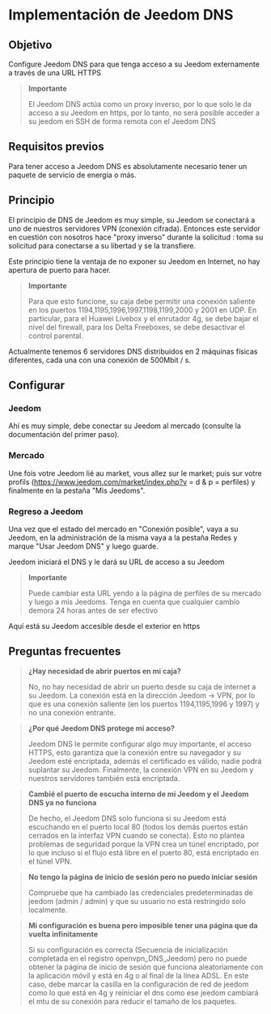 # Implementación de Jeedom DNS

## Objetivo

Configure Jeedom DNS para que tenga acceso a su Jeedom externamente a través de una URL HTTPS

> **Importante**
>
>El Jeedom DNS actúa como un proxy inverso, por lo que solo le da acceso a su Jeedom en https, por lo tanto, no será posible acceder a su jeedom en SSH de forma remota con el Jeedom DNS

## Requisitos previos

Para tener acceso a Jeedom DNS es absolutamente necesario tener un paquete de servicio de energía o más.

## Principio

El principio de DNS de Jeedom es muy simple, su Jeedom se conectará a uno de nuestros servidores VPN (conexión cifrada). Entonces este servidor en cuestión con nosotros hace "proxy inverso" durante la solicitud : toma su solicitud para conectarse a su libertad y se la transfiere.

Este principio tiene la ventaja de no exponer su Jeedom en Internet, no hay apertura de puerto para hacer.

> **Importante**
>
> Para que esto funcione, su caja debe permitir una conexión saliente en los puertos 1194,1195,1996,1997,1198,1199,2000 y 2001 en UDP. En particular, para el Huawei Livebox y el enrutador 4g, se debe bajar el nivel del firewall, para los Delta Freeboxes, se debe desactivar el control parental.

Actualmente tenemos 6 servidores DNS distribuidos en 2 máquinas físicas diferentes, cada una con una conexión de 500Mbit / s. 

## Configurar

### Jeedom

Ahí es muy simple, debe conectar su Jeedom al mercado (consulte la documentación del primer paso). 

### Mercado

Une fois votre Jeedom lié au market, vous allez sur le market; puis sur votre profils (https://www.jeedom.com/market/index.php?v = d & p = perfiles) y finalmente en la pestaña "Mis Jeedoms".

### Regreso a Jeedom

Una vez que el estado del mercado en "Conexión posible", vaya a su Jeedom, en la administración de la misma vaya a la pestaña Redes y marque "Usar Jeedom DNS" y luego guarde.

Jeedom iniciará el DNS y le dará su URL de acceso a su Jeedom

> **Importante**
>
> Puede cambiar esta URL yendo a la página de perfiles de su mercado y luego a mis Jeedoms. Tenga en cuenta que cualquier cambio demora 24 horas antes de ser efectivo

Aquí está su Jeedom accesible desde el exterior en https

## Preguntas frecuentes

> **¿Hay necesidad de abrir puertos en mi caja?**
>
> No, no hay necesidad de abrir un puerto desde su caja de internet a su Jeedom. La conexión está en la dirección Jeedom -> VPN, por lo que es una conexión saliente (en los puertos 1194,1195,1996 y 1997) y no una conexión entrante.

> **¿Por qué Jeedom DNS protege mi acceso?**
>
> Jeedom DNS le permite configurar algo muy importante, el acceso HTTPS, esto garantiza que la conexión entre su navegador y su Jeedom esté encriptada, además el certificado es válido, nadie podrá suplantar su Jeedom. Finalmente, la conexión VPN en su Jeedom y nuestros servidores también está encriptada.

> **Cambié el puerto de escucha interno de mi Jeedom y el Jeedom DNS ya no funciona**
>
> De hecho, el Jeedom DNS solo funciona si su Jeedom está escuchando en el puerto local 80 (todos los demás puertos están cerrados en la interfaz VPN cuando se conecta). Esto no plantea problemas de seguridad porque la VPN crea un túnel encriptado, por lo que incluso si el flujo está libre en el puerto 80, está encriptado en el túnel VPN.

> **No tengo la página de inicio de sesión pero no puedo iniciar sesión**
>
> Compruebe que ha cambiado las credenciales predeterminadas de jeedom (admin / admin) y que su usuario no está restringido solo localmente.

> **Mi configuración es buena pero imposible tener una página que da vuelta infinitamente**
>
> Si su configuración es correcta (Secuencia de inicialización completada en el registro openvpn_DNS_Jeedom) pero no puede obtener la página de inicio de sesión que funciona aleatoriamente con la aplicación móvil y está en 4g o al final de la línea ADSL. En este caso, debe marcar la casilla en la configuración de red de jeedom como lo que está en 4g y reiniciar el dns como ese jeedom cambiará el mtu de su conexión para reducir el tamaño de los paquetes.
